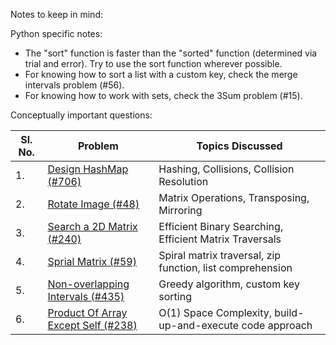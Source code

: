 Notes to keep in mind:

Python specific notes:
- The "sort" function is faster than the "sorted" function (determined via trial and error). Try to use the sort function wherever possible. 
- For knowing how to sort a list with a custom key, check the merge intervals problem (#56). 
- For knowing how to work with sets, check the 3Sum problem (#15). 

Conceptually important questions: 

| Sl. No. | Problem                                                                  | Topics Discussed                                          |
|---------|--------------------------------------------------------------------------|-----------------------------------------------------------|
| 1.      | [Design HashMap (#706)](/DesignHashMap(#706)/)                          | Hashing, Collisions, Collision Resolution                 |
| 2.      | [Rotate Image (#48)](/RotateImage(#48)/)                                | Matrix Operations, Transposing, Mirroring                 |
| 3.      | [Search a 2D Matrix (#240)](/Search2DMatrix(#240)/)                     | Efficient Binary Searching, Efficient Matrix Traversals   |
| 4.      | [Sprial Matrix (#59)](/SpiralMatrixII(#59)/)                            | Spiral matrix traversal, zip function, list comprehension |
| 5.      | [Non-overlapping Intervals (#435)](/NonOverlappingIntervals(#435)/)     | Greedy algorithm, custom key sorting                      |
| 6.      | [Product Of Array Except Self (#238)](/ProductOfArrayExceptSelf(#238)/) | O(1) Space Complexity, build-up-and-execute code approach |